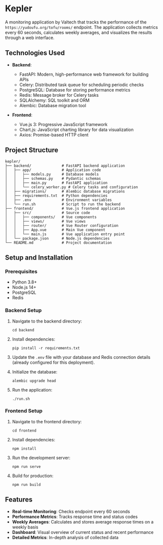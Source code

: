 # Kepler

A monitoring application by Valtech that tracks the performance of the `https://yudoufu.org/tofu/rooms/` endpoint. The application collects metrics every 60 seconds, calculates weekly averages, and visualizes the results through a web interface.

## Technologies Used

- **Backend**:
  - FastAPI: Modern, high-performance web framework for building APIs
  - Celery: Distributed task queue for scheduling periodic checks
  - PostgreSQL: Database for storing performance metrics
  - Redis: Message broker for Celery tasks
  - SQLAlchemy: SQL toolkit and ORM
  - Alembic: Database migration tool

- **Frontend**:
  - Vue.js 3: Progressive JavaScript framework
  - Chart.js: JavaScript charting library for data visualization
  - Axios: Promise-based HTTP client

## Project Structure

```
kepler/
├── backend/              # FastAPI backend application
│   ├── app/              # Application code
│   │   ├── models.py     # Database models
│   │   ├── schemas.py    # Pydantic schemas
│   │   ├── main.py       # FastAPI application
│   │   └── celery_worker.py # Celery tasks and configuration
│   ├── migrations/       # Alembic database migrations
│   ├── requirements.txt  # Python dependencies
│   ├── .env              # Environment variables
│   └── run.sh            # Script to run the backend
├── frontend/             # Vue.js frontend application
│   ├── src/              # Source code
│   │   ├── components/   # Vue components
│   │   ├── views/        # Vue views
│   │   ├── router/       # Vue Router configuration
│   │   ├── App.vue       # Main Vue component
│   │   └── main.js       # Vue application entry point
│   └── package.json      # Node.js dependencies
└── README.md             # Project documentation
```

## Setup and Installation

### Prerequisites

- Python 3.8+
- Node.js 14+
- PostgreSQL
- Redis

### Backend Setup

1. Navigate to the backend directory:
   ```
   cd backend
   ```

2. Install dependencies:
   ```
   pip install -r requirements.txt
   ```

3. Update the `.env` file with your database and Redis connection details (already configured for this deployment).

4. Initialize the database:
   ```
   alembic upgrade head
   ```

5. Run the application:
   ```
   ./run.sh
   ```

### Frontend Setup

1. Navigate to the frontend directory:
   ```
   cd frontend
   ```

2. Install dependencies:
   ```
   npm install
   ```

3. Run the development server:
   ```
   npm run serve
   ```

4. Build for production:
   ```
   npm run build
   ```

## Features

- **Real-time Monitoring**: Checks endpoint every 60 seconds
- **Performance Metrics**: Tracks response time and status codes
- **Weekly Averages**: Calculates and stores average response times on a weekly basis
- **Dashboard**: Visual overview of current status and recent performance
- **Detailed Metrics**: In-depth analysis of collected data 